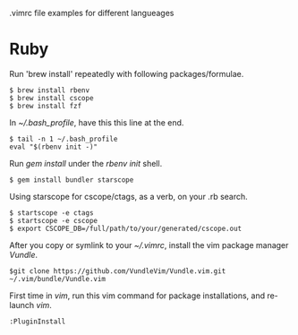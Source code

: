 .vimrc file examples for different langueages

# Ruby

Run 'brew install' repeatedly with following packages/formulae.
```
$ brew install rbenv
$ brew install cscope
$ brew install fzf
```

In *~/.bash_profile*, have this this line at the end.
```
$ tail -n 1 ~/.bash_profile
eval "$(rbenv init -)"
```

Run *gem install* under the *rbenv init* shell.
```
$ gem install bundler starscope
```

Using starscope for cscope/ctags, as a verb, on your .rb search.
```
$ startscope -e ctags
$ startscope -e cscope
$ export CSCOPE_DB=/full/path/to/your/generated/cscope.out
```

After you copy or symlink to your *~/.vimrc*, install the vim package manager *Vundle*.
```
$git clone https://github.com/VundleVim/Vundle.vim.git ~/.vim/bundle/Vundle.vim
```

First time in *vim*, run this vim command for package installations, and re-launch *vim*.
```
:PluginInstall
```
